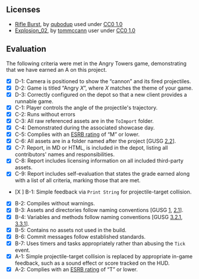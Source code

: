 
## Licenses 
- [Rifle Burst](https://freesound.org/s/482120/), by [qubodup](https://freesound.org/people/qubodup/sounds/482120/) used under [CC0 1.0](https://creativecommons.org/publicdomain/zero/1.0/)
- [Explosion_02](https://freesound.org/s/235968/), by [tommccann](https://freesound.org/people/tommccann/sounds/235968/) user under [CC0 1.0](http://creativecommons.org/publicdomain/zero/1.0/)

## Evaluation 
The following criteria were met in the Angry Towers game, demonstrating that we have earned an A on this project.

- [X] D-1: Camera is positioned to show the “cannon” and its fired projectiles.
- [X] D-2: Game is titled &ldquo;Angry <i>X</i>&rdquo;, where <i>X</i> matches the theme of your game.
- [X] D-3: Correctly configured on the depot so that a new client provides a runnable game.
- [X] C-1: Player controls the angle of the projectile's trajectory.
- [X] C-2: Runs without errors
- [X] C-3: All raw referenced assets are in the <code>ToImport</code> folder.
- [X] C-4: Demonstrated during the associated showcase day.
- [X] C-5: Complies with an <a href="http://www.esrb.org/ratings/">ESRB rating</a> of &ldquo;M&rdquo; or lower.
- [X] C-6: All assets are in a folder named after the project [GUSG&nbsp;<a href="https://github.com/Allar/ue4-style-guide#structure-top-level">2.2</a>].
- [X] C-7: Report, in MD or HTML, is included in the depot, listing all contributors' names and responsibilities.
- [X] C-8: Report includes licensing information on all included third-party assets.
- [X] C-9: Report includes self-evaluation that states the grade earned along with a list of all criteria, marking those that are met.
- [X ] B-1: Simple feedback via <code>Print String</code> for projectile-target collision.
- [X] B-2: Compiles without warnings.
- [X] B-3: Assets and directories follow naming conventions [GUSG&nbsp;<a href="https://github.com/Allar/ue4-style-guide#anc">1</a>, <a href="https://github.com/Allar/ue4-style-guide#21-folder-names-">2.1</a>].
- [X] B-4: Variables and methods follow naming conventions [GUSG&nbsp;<a href="https://github.com/Allar/ue4-style-guide#321-naming-">3.2.1</a>, <a href="https://github.com/Allar/ue4-style-guide#321-naming-">3.3.1</a>].
- [X] B-5: Contains no assets not used in the build.
- [X] B-6: Commit messages follow established standards.
- [X] B-7: Uses timers and tasks appropriately rather than abusing the <code>Tick</code> event.
- [X] A-1: Simple projectile-target collision is replaced by appropriate in-game feedback, such as a sound effect or score tracked on the HUD.
- [X] A-2: Complies with an <a href="http://www.esrb.org/ratings/">ESRB rating</a> of &ldquo;T&rdquo; or lower.
